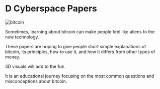 # D Cyberspace Papers
![bitcoin](https://user-images.githubusercontent.com/103905410/168679471-86db9928-2c51-4f96-8eb1-56157cdfcbb3.png)

Sometimes, learning about bitcoin can make people feel like aliens to the new technology.

These papers are hoping to give people short simple explanations of bitcoin, its principles, how to use it, and how it differs from other types of money.

3D visuals will add to the fun. 

It is an educational journey focusing on the most common questions and misconceptions about bitcoin. 
